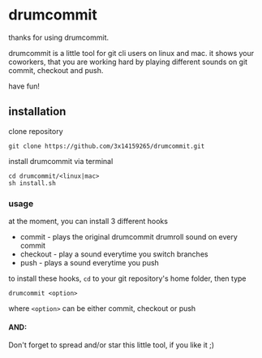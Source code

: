# drumcommit

thanks for using drumcommit.

drumcommit is a little tool for git cli users on linux and mac. it shows your coworkers, that you are working hard by playing different sounds on git commit, checkout and push.


have fun!

## installation

clone repository

```
git clone https://github.com/3x14159265/drumcommit.git
```

install drumcommit via terminal

```
cd drumcommit/<linux|mac>
sh install.sh 
```

### usage

at the moment, you can install 3 different hooks

* commit - plays the original drumcommit drumroll sound on every commit
* checkout - play a sound everytime you switch branches
* push - plays a sound everytime you push

to install these hooks, ```cd``` to your git repository's home folder, then type

```
drumcommit <option>
```

where ```<option>``` can be either commit, checkout or push


#### AND:
Don't forget to spread and/or star this little tool, if you like it ;)


